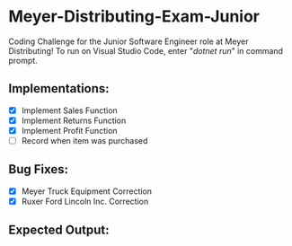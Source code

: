 # **Meyer-Distributing-Exam-Junior**
Coding Challenge for the Junior Software Engineer role at Meyer Distributing! To run on Visual Studio Code, enter "_dotnet run_" in command prompt.

## Implementations:
- [x] Implement Sales Function
- [x] Implement Returns Function
- [x] Implement Profit Function
- [ ] Record when item was purchased

## Bug Fixes:
- [x] Meyer Truck Equipment Correction
- [x] Ruxer Ford Lincoln Inc. Correction

## Expected Output:
